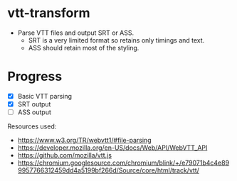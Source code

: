 # vtt-transform

* Parse VTT files and output SRT or ASS.
  * SRT is a very limited format so retains only timings and text.
  * ASS should retain most of the styling.

# Progress

- [x] Basic VTT parsing
- [x] SRT output
- [ ] ASS output

Resources used:
- https://www.w3.org/TR/webvtt1/#file-parsing
- https://developer.mozilla.org/en-US/docs/Web/API/WebVTT_API
- https://github.com/mozilla/vtt.js
- https://chromium.googlesource.com/chromium/blink/+/e79071b4c4e899957766312459dd4a5199bf266d/Source/core/html/track/vtt/
